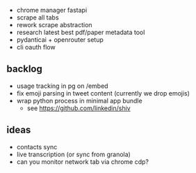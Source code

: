 - chrome manager fastapi
- scrape all tabs
- rework scrape abstraction
- research latest best pdf/paper metadata tool
- pydanticai + openrouter setup
- cli oauth flow

## backlog

- usage tracking in pg on /embed
- fix emoji parsing in tweet content (currently we drop emojis)
- wrap python process in minimal app bundle
  - see https://github.com/linkedin/shiv

## ideas

- contacts sync
- live transcription (or sync from granola)
- can you monitor network tab via chrome cdp?
